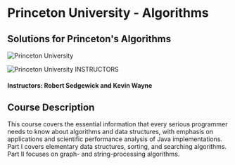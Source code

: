 # Princeton University - Algorithms
## Solutions for Princeton's Algorithms
![Princeton University](https://i.imgur.com/V8IMzZ8.png)

![Princeton University](http://i.imgur.com/Qktqnu1.png) INSTRUCTORS
#### Instructors: Robert Sedgewick and Kevin Wayne

## Course Description

This course covers the essential information that every serious programmer needs to know about algorithms and data structures, with emphasis on applications and scientific performance analysis of Java implementations. Part I covers elementary data structures, sorting, and searching algorithms. Part II focuses on graph- and string-processing algorithms.
